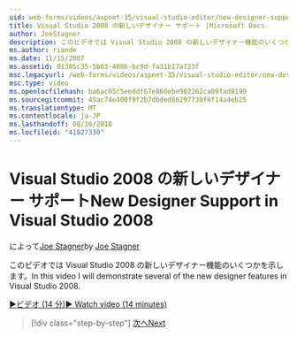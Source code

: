 ```yaml
---
uid: web-forms/videos/aspnet-35/visual-studio-editor/new-designer-support-in-visual-studio-2008
title: Visual Studio 2008 の新しいデザイナー サポート |Microsoft Docs
author: JoeStagner
description: このビデオでは Visual Studio 2008 の新しいデザイナー機能のいくつかを示します。
ms.author: riande
ms.date: 11/15/2007
ms.assetid: 01305c35-5b83-408b-bc9d-fa31b17a723f
msc.legacyurl: /web-forms/videos/aspnet-35/visual-studio-editor/new-designer-support-in-visual-studio-2008
msc.type: video
ms.openlocfilehash: ba6ac05c5eeddf67e860ebe902262ca09fad8199
ms.sourcegitcommit: 45ac74e400f9f2b7dbded66297730f6f14a4eb25
ms.translationtype: MT
ms.contentlocale: ja-JP
ms.lasthandoff: 08/16/2018
ms.locfileid: "41827330"
---
```

<a name="new-designer-support-in-visual-studio-2008"></a><span data-ttu-id="64f1b-103">Visual Studio 2008 の新しいデザイナー サポート</span><span class="sxs-lookup"><span data-stu-id="64f1b-103">New Designer Support in Visual Studio 2008</span></span>
====================
<span data-ttu-id="64f1b-104">によって[Joe Stagner](https://github.com/JoeStagner)</span><span class="sxs-lookup"><span data-stu-id="64f1b-104">by [Joe Stagner](https://github.com/JoeStagner)</span></span>

<span data-ttu-id="64f1b-105">このビデオでは Visual Studio 2008 の新しいデザイナー機能のいくつかを示します。</span><span class="sxs-lookup"><span data-stu-id="64f1b-105">In this video I will demonstrate several of the new designer features in Visual Studio 2008.</span></span>

[<span data-ttu-id="64f1b-106">&#9654;ビデオ (14 分)</span><span class="sxs-lookup"><span data-stu-id="64f1b-106">&#9654; Watch video (14 minutes)</span></span>](https://channel9.msdn.com/Blogs/ASP-NET-Site-Videos/new-designer-support-in-visual-studio-2008)

> [!div class="step-by-step"]
> [<span data-ttu-id="64f1b-107">次へ</span><span class="sxs-lookup"><span data-stu-id="64f1b-107">Next</span></span>](javascript-intellisense-support-in-visual-studio-2008.md)
